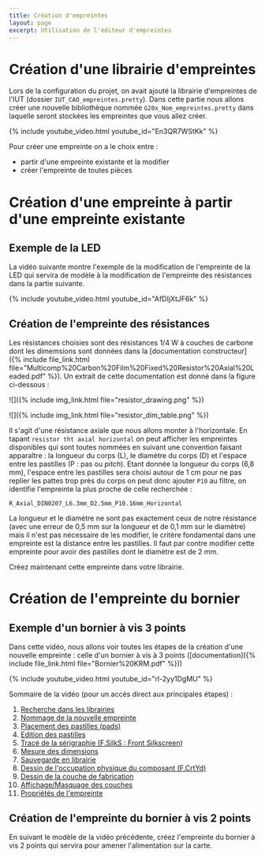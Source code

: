 ```yaml
---
title: Création d'empreintes
layout: page
excerpt: Utilisation de l'éditeur d'empreintes
---
```


# Création d'une librairie d'empreintes

Lors de la configuration du projet, on avait ajouté la librairie d'empreintes de l'IUT (dossier `IUT_CAO_empreintes.pretty`).
Dans cette partie nous allons créer une nouvelle bibliothèque nommée `G20x_Nom_empreintes.pretty` dans laquelle seront stockées les empreintes que vous allez créer.

{% include youtube_video.html youtube_id="En3QR7WStKk" %}

Pour créer une empreinte on a le choix entre :
* partir d'une empreinte existante et la modifier 
* créer l'empreinte de toutes pièces

# Création d'une empreinte à partir d'une empreinte existante

## Exemple de la LED

La vidéo suivante montre l'exemple de la modification de l'empreinte de la LED qui servira de modèle à la modification de l'empreinte des résistances dans la partie suivante.

{% include youtube_video.html youtube_id="AfDIjXtJF6k" %}

## Création de l'empreinte des résistances

Les résistances choisies sont des résistances 1/4 W à couches de carbone dont les dimemsions sont données dans la [documentation constructeur]({% include file_link.html file="Multicomp%20Carbon%20Film%20Fixed%20Resistor%20Axial%20Leaded.pdf" %}). Un extrait de cette documentation est donné dans la figure ci-dessous :


![]({% include img_link.html file="resistor_drawing.png" %})

![]({% include img_link.html file="resistor_dim_table.png" %})

Il s'agit d'une résistance axiale que nous allons monter à l'horizontale. En tapant `resistor tht axial horizontal` on peut afficher les empreintes disponibles qui sont toutes nommées en suivant une convention faisant apparaître : la longueur du corps (L), le diamètre du corps (D) et l'espace entre les pastilles (P : pas ou *pitch*). Etant donnée la longueur du corps (6,8 mm), l'espace entre les pastilles sera choisi autour de 1 cm pour ne pas replier les pattes trop près du corps on peut donc ajouter `P10` au filtre, on identifie l'empreinte la plus proche de celle recherchée :

```
R_Axial_DIN0207_L6.3mm_D2.5mm_P10.16mm_Horizontal
```

La longueur et le diamètre ne sont pas exactement ceux de notre résistance (avec une erreur de 0,5 mm sur la longueur et de 0,1 mm sur le diamètre) mais il n'est pas nécessaire  de les modifier, le critère fondamental dans une empreinte est la distance entre les pastilles. Il faut par contre modifier cette empreinte pour avoir des pastilles dont le diamètre est de 2 mm.

Créez maintenant cette empreinte dans votre librairie.

# Création de l'empreinte du bornier

## Exemple d'un bornier à vis 3 points

Dans cette vidéo, nous allons voir toutes les étapes de la création d'une nouvelle empreinte : celle d'un bornier à vis à 3 points ([documentation]({% include file_link.html file="Bornier%20KRM.pdf" %}))

{% include youtube_video.html youtube_id="rl-2yy1DgMU" %}

Sommaire de la vidéo (pour un accès direct aux principales étapes) :

1. <a href="https://www.youtube.com/watch?v=rl-2yy1DgMU" target="_blank">Recherche dans les librairies</a>
1. <a href="https://www.youtube.com/watch?v=rl-2yy1DgMU&t=96s" target="_blank">Nommage de la nouvelle empreinte</a>
1. <a href="https://www.youtube.com/watch?v=rl-2yy1DgMU&t=298s" target="_blank">Placement des pastilles (pads)</a>
1. <a href="https://www.youtube.com/watch?v=rl-2yy1DgMU&t=385s" target="_blank">Edition des pastilles</a>
1. <a href="https://www.youtube.com/watch?v=rl-2yy1DgMU&t=610s" target="_blank">Tracé de la sérigraphie (F.SilkS : Front Silkscreen)</a>
2. <a href="https://www.youtube.com/watch?v=rl-2yy1DgMU&t=698s" target="_blank">Mesure des dimensions</a>
3. <a href="https://www.youtube.com/watch?v=rl-2yy1DgMU&t=786s" target="_blank">Sauvegarde en librairie</a>
4. <a href="https://www.youtube.com/watch?v=rl-2yy1DgMU&t=812s" target="_blank">Dessin de l'occupation physique du composant (F.CrtYd)</a>
5. <a href="https://www.youtube.com/watch?v=rl-2yy1DgMU&t=833s" target="_blank">Dessin de la couche de fabrication</a>
6. <a href="https://www.youtube.com/watch?v=rl-2yy1DgMU&t=888s" target="_blank">Affichage/Masquage des couches</a>
6. <a href="https://www.youtube.com/watch?v=rl-2yy1DgMU&t=908s" target="_blank">Propriétés de l'empreinte</a>

## Création de l'empreinte du bornier à vis 2 points

En suivant le modèle de la vidéo précédente, créez l'empreinte du bornier à vis 2 points qui servira pour amener l'alimentation sur la carte.



